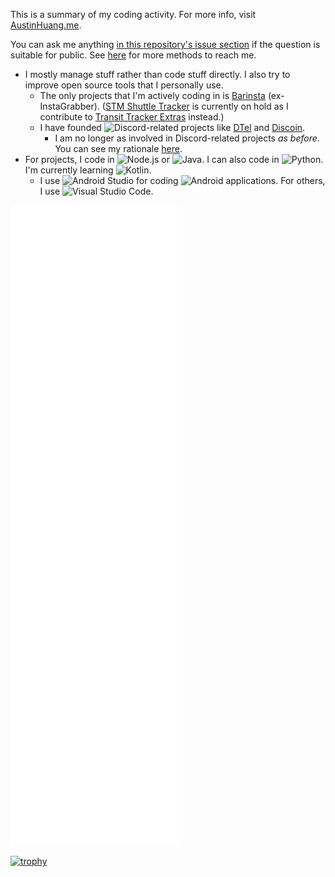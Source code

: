This is a summary of my coding activity. For more info, visit [AustinHuang.me](https://austinhuang.me).

You can ask me anything [in this repository's issue section](https://github.com/austinhuang0131/austinhuang0131/issues) if the question is suitable for public. See [here](https://austinhuang.me/#hey-you-look-cool) for more methods to reach me.

* I mostly manage stuff rather than code stuff directly. I also try to improve open source tools that I personally use.
  * The only projects that I'm actively coding in is [Barinsta](https://github.com/austinhuang0131/barinsta) (ex-InstaGrabber). ([STM Shuttle Tracker](https://stm.austinhuang.me) is currently on hold as I contribute to [Transit Tracker Extras](https://github.com/transittracker/extras) instead.)
  * I have founded ![Discord](https://img.shields.io/badge/-Discord-7289da?logo=discord&logoColor=white)-related projects like [DTel](https://github.com/dtel-hq/dtel) and [Discoin](https://github.com/discoin).
    * I am no longer as involved in Discord-related projects *as before*. You can see my rationale [here](https://austinhuang.me/discord-issues).
* For projects, I code in ![Node.js](https://img.shields.io/badge/-Node.js-339933?logo=node-dot-js&logoColor=white) or ![Java](https://img.shields.io/badge/-Java-ED8B00?logo=java&logoColor=white). I can also code in ![Python](https://img.shields.io/badge/-Python-4B8BBE?logo=python&logoColor=white). I'm currently learning ![Kotlin](https://img.shields.io/badge/-Kotlin-766DB2?logo=kotlin&logoColor=white).
  * I use ![Android Studio](https://img.shields.io/badge/-Android%20Studio-3DDC84?logo=android-studio&logoColor=white) for coding ![Android](https://img.shields.io/badge/-Android-3DDC84?logo=android&logoColor=white) applications. For others, I use ![Visual Studio Code](https://img.shields.io/badge/-Visual%20Studio%20Code-007acc?logo=visual-studio-code&logoColor=white).

![metrics](https://github.com/austinhuang0131/austinhuang0131/blob/master/github-metrics.svg)

[![trophy](https://github-profile-trophy.vercel.app/?username=austinhuang0131&theme=darkhub&row=2&column=4)](https://github.com/ryo-ma/github-profile-trophy)
